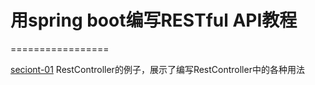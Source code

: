# 用spring boot编写RESTful API教程
=================

[seciont-01](./section-01) RestController的例子，展示了编写RestController中的各种用法

